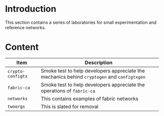 # Introduction

This section contains a series of laboratories for small experimentation and reference networks.

# Content

| Item | Description |
| --- | --- |
| `crypto-configtx` | Smoke test to help developers appreciate the mechanics behind `cryptogen` and `configtxgen` |
| `fabric-ca` | Smoke test to help developers appreciate the operations of `fabric-ca` |
| `networks` | This contains examples of fabric networks |
| `twoorgs` | This is slated for removal |